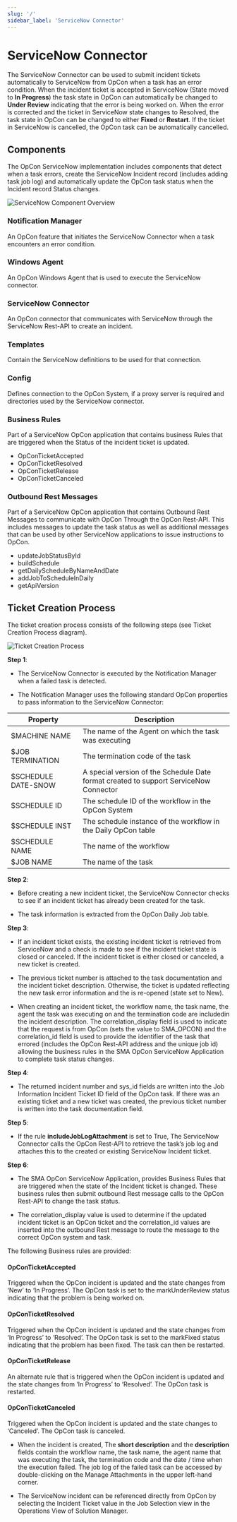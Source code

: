 ```yaml
---
slug: '/'
sidebar_label: 'ServiceNow Connector'
---
```


# ServiceNow Connector
The ServiceNow Connector can be used to submit incident tickets automatically to ServiceNow from OpCon when a task has an error condition. When the incident ticket is accepted in ServiceNow (State moved to **In Progress**) the task state in OpCon can automatically be changed to **Under Review** indicating that the error is being worked on. When the error is corrected and the ticket in ServiceNow state changes to Resolved, the task state in OpCon can be changed to either **Fixed** or **Restart**. If the ticket in ServiceNow is cancelled, the OpCon task can be automatically cancelled.

## Components
The OpCon ServiceNow implementation includes components that detect when a task errors, create the ServiceNow Incident record (includes adding task job log) and automatically update the OpCon task status when the Incident record Status changes.

![ServiceNow Component Overview](../static/img/servicenow-component-overview.png)

### Notification Manager
An OpCon feature that initiates the ServiceNow Connector when a task encounters an error condition.
### Windows Agent
An OpCon Windows Agent that is used to execute the ServiceNow connector.
### ServiceNow Connector
An OpCon connector that communicates with ServiceNow through the ServiceNow Rest-API to create an incident.
### Templates
Contain the ServiceNow definitions to be used for that connection.
###	Config
Defines connection to the OpCon System, if a proxy server is required and directories used by the ServiceNow connector. 
### Business Rules
Part of a ServiceNow OpCon application that contains business Rules that are triggered when the Status of the incident ticket is updated.
- OpConTicketAccepted
- OpConTicketResolved
- OpConTicketRelease
- OpConTicketCanceled
### Outbound Rest Messages
Part of a ServiceNow OpCon application that contains Outbound Rest Messages to communicate with OpCon Through the OpCon Rest-API. This includes messages to update the task status as well as additional messages that can be used by other ServiceNow applications to issue instructions to OpCon.
- updateJobStatusById
- buildSchedule
- getDailyScheduleByNameAndDate
- addJobToScheduleInDaily
- getApiVersion

## Ticket Creation Process
The ticket creation process consists of the following steps (see Ticket Creation Process diagram).

![Ticket Creation Process](../static/img/ticket-creation-process.png)


**Step 1**:    
        
* The ServiceNow Connector is executed by the Notification Manager when a failed task is detected. 

* The Notification Manager uses the following standard OpCon properties to pass information to the ServiceNow Connector:

| Property | Description |
| -------- | ----------- |
| $MACHINE NAME | The name of the Agent on which the task was executing |
| $JOB TERMINATION | The termination code of the task |
| $SCHEDULE DATE-SNOW | A special version of the Schedule Date format created to support ServiceNow Connector |
| $SCHEDULE ID | The schedule ID of the workflow in the OpCon System |
| $SCHEDULE INST | The schedule instance of the workflow in the Daily OpCon table |
| $SCHEDULE NAME | The name of the workflow |
| $JOB NAME | The name of the task |

**Step 2**:

* Before creating a new incident ticket, the ServiceNow Connector checks to see if an incident ticket has already been created for the task. 

* The task information is extracted from the OpCon Daily Job table.

**Step 3**:

* If an incident ticket exists, the existing incident ticket is retrieved from ServiceNow and a check is made to see if the incident ticket state is closed or canceled. If the incident ticket is either closed or canceled, a new ticket is created. 

* The previous ticket number is attached to the task documentation and the incident ticket description. Otherwise, the ticket is updated reflecting the new task error information and the is re-opened (state set to New).

* When creating an incident ticket, the workflow name, the task name, the agent the task was executing on and the termination code are includedin the incident description. The correlation_display field is used to indicate that the request is from OpCon (sets the value to SMA_OPCON) and the correlation_id field is used to provide the identifier of the task that errored (includes the OpCon Rest-API address and the unique job id) allowing the business rules in the SMA OpCon ServiceNow Application to complete task status changes.

**Step 4**:

* The returned incident number and sys_id fields are written into the Job Information Incident Ticket ID field of the OpCon task. If there was an existing ticket and a new ticket was created, the previous ticket number is written into the task documentation field.

**Step 5**:

* If the rule **includeJobLogAttachment** is set to True, The ServiceNow Connector calls the OpCon Rest-API to retrieve the task’s job log and attaches this to the created or existing ServiceNow Incident ticket.

**Step 6**:

* The SMA OpCon ServiceNow Application, provides Business Rules that are triggered when the state of the Incident ticket is changed. These business rules then submit outbound Rest message calls to the OpCon Rest-API to change the task status. 

* The correlation_display value is used to determine if the updated incident ticket is an OpCon ticket and the correlation_id values are inserted into the outbound Rest message to route the message to the correct OpCon system and task.

The following Business rules are provided:

#### OpConTicketAccepted		

Triggered when the OpCon incident is updated and the state changes from ‘New’ to ‘In Progress’. The OpCon task is set to the markUnderReview status indicating that the problem is being worked on.

 #### OpConTicketResolved		
 
 Triggered when the OpCon incident is updated and the state changes from ‘In Progress’ to ‘Resolved’. The OpCon task is set to the markFixed status indicating that the problem has been fixed. The task can then be restarted.

#### OpConTicketRelease		

An alternate rule that is triggered when the OpCon incident is updated and the state changes from ‘In Progress’ to ‘Resolved’. The OpCon task is restarted.

#### OpConTicketCanceled	

Triggered when the OpCon incident is updated and the state changes to ‘Canceled’. The OpCon task is canceled. 

* When the incident is created, The **short description** and the **description** fields contain the workflow name, the task name, the agent name that was executing the task, the termination code and the date / time when the execution failed. The job log of the failed task can be accessed by double-clicking on the Manage Attachments in the upper left-hand corner.

* The ServiceNow incident can be referenced directly from OpCon by selecting the Incident Ticket value in the Job Selection view in the Operations View of Solution Manager.

